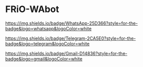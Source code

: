# FRiO-WAbot

https://img.shields.io/badge/WhatsApp-25D366?style=for-the-badge&logo=whatsapp&logoColor=white

https://img.shields.io/badge/Telegram-2CA5E0?style=for-the-badge&logo=telegram&logoColor=white

https://img.shields.io/badge/Gmail-D14836?style=for-the-badge&logo=gmail&logoColor=white

